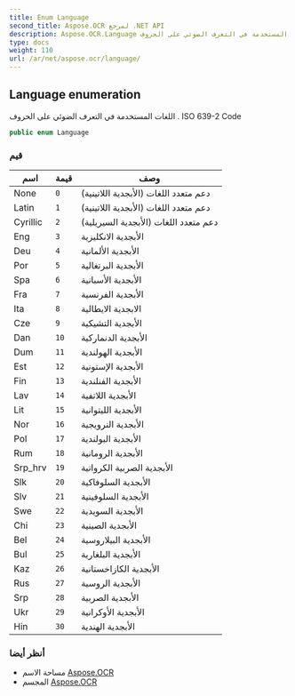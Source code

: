 ```yaml
---
title: Enum Language
second_title: Aspose.OCR لمرجع .NET API
description: Aspose.OCR.Language تعداد. اللغات المستخدمة في التعرف الضوئي على الحروف . ISO 6392 Code
type: docs
weight: 110
url: /ar/net/aspose.ocr/language/
---
```

## Language enumeration

اللغات المستخدمة في التعرف الضوئي على الحروف . ISO 639-2 Code

```csharp
public enum Language
```

### قيم

| اسم | قيمة | وصف |
| --- | --- | --- |
| None | `0` | دعم متعدد اللغات (الأبجدية اللاتينية) |
| Latin | `1` | دعم متعدد اللغات (الأبجدية اللاتينية) |
| Cyrillic | `2` | دعم متعدد اللغات (الأبجدية السيريلية) |
| Eng | `3` | الأبجدية الانكليزية |
| Deu | `4` | الأبجدية الألمانية |
| Por | `5` | الأبجدية البرتغالية |
| Spa | `6` | الأبجدية الأسبانية |
| Fra | `7` | الأبجدية الفرنسية |
| Ita | `8` | الابجدية الايطالية |
| Cze | `9` | الأبجدية التشيكية |
| Dan | `10` | الأبجدية الدنماركية |
| Dum | `11` | الأبجدية الهولندية |
| Est | `12` | الأبجدية الإستونية |
| Fin | `13` | الأبجدية الفنلندية |
| Lav | `14` | الأبجدية اللاتفية |
| Lit | `15` | الأبجدية الليتوانية |
| Nor | `16` | الأبجدية النرويجية |
| Pol | `17` | الأبجدية البولندية |
| Rum | `18` | الأبجدية الرومانية |
| Srp_hrv | `19` | الأبجدية الصربية الكرواتية |
| Slk | `20` | الأبجدية السلوفاكية |
| Slv | `21` | الأبجدية السلوفينية |
| Swe | `22` | الأبجدية السويدية |
| Chi | `23` | الأبجدية الصينية |
| Bel | `24` | الأبجدية البيلاروسية |
| Bul | `25` | الأبجدية البلغارية |
| Kaz | `26` | الأبجدية الكازاخستانية |
| Rus | `27` | الأبجدية الروسية |
| Srp | `28` | الأبجدية الصربية |
| Ukr | `29` | الأبجدية الأوكرانية |
| Hin | `30` | الأبجدية الهندية |

### أنظر أيضا

* مساحة الاسم [Aspose.OCR](../../aspose.ocr/)
* المجسم [Aspose.OCR](../../)


